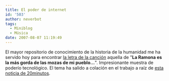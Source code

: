 ```yaml
---
title: El poder de internet
id: '503'
author: neverbot
tags:
  - Miniblog
  - Música
date: 2007-08-07 11:19:49
---
```


El mayor repositorio de conocimiento de la historia de la humanidad me ha servido hoy para encontrar [la letra de la canción](http://www.planetadeletras.com/index.php?m=s&lid=44692) aquella de "**La Ramona es la más gorda de las mozas de mi pueblo...**". Impresionante muestra de poderío tecnológico. El tema ha salido a colación en el trabajo a raíz de [esta noticia de 20minutos](http://www.20minutos.es/noticia/266831/0/pechos/bambola/ramona/).